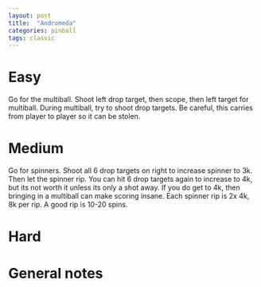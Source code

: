```yaml
---
layout: post
title:  "Andromeda"
categories: pinball
tags: classic
---
```


# Easy
Go for the multiball. Shoot left drop target, then scope, then left target for multiball. During multiball, try to shoot drop targets. Be careful, this carries from player to player so it can be stolen.

# Medium
Go for spinners. Shoot all 6 drop targets on right to increase spinner to 3k. Then let the spinner rip. You can hit 6 drop targets again to increase to 4k, but its not worth it unless its only a shot away. If you do get to 4k, then bringing in a multiball can make scoring insane. Each spinner rip is 2x 4k, 8k per rip. A good rip is 10-20 spins.

# Hard
# General notes


